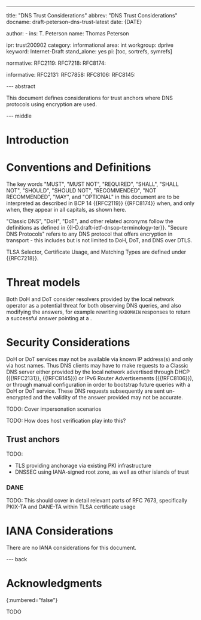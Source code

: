 ---
title: "DNS Trust Considerations"
abbrev: "DNS Trust Considerations"
docname: draft-peterson-dns-trust-latest
date: {DATE}

author:
    -
      ins: T. Peterson
      name: Thomas Peterson

ipr: trust200902
category: informational
area: int
workgroup: dprive
keyword: Internet-Draft
stand_alone: yes
pi: [toc, sortrefs, symrefs]

normative:
    RFC2119:
    RFC7218:
    RFC8174:

informative:
    RFC2131:
    RFC7858:
    RFC8106:
    RFC8145:

--- abstract

This document defines considerations for trust anchors where DNS protocols using
encryption are used.

--- middle

# Introduction



# Conventions and Definitions

The key words "MUST", "MUST NOT", "REQUIRED", "SHALL", "SHALL NOT", "SHOULD",
"SHOULD NOT", "RECOMMENDED", "NOT RECOMMENDED", "MAY", and "OPTIONAL" in this
document are to be interpreted as described in BCP 14 {{RFC2119}} {{RFC8174}}
when, and only when, they appear in all capitals, as shown here.

"Classic DNS", "DoH", "DoT", and other related acronyms follow the definitions
as defined in {{I-D.draft-ietf-dnsop-terminology-ter}}. "Secure DNS Protocols"
refers to any DNS protocol that offers encryption in transport - this includes
but is not limited to DoH, DoT, and DNS over DTLS.

TLSA Selector, Certificate Usage, and Matching Types are defined under
{{RFC7218}}.

# Threat models

Both DoH and DoT consider resolvers provided by the local network operator as a
potential threat for both observing DNS queries, and also modifying the answers,
for example rewriting `NXDOMAIN` responses to return a successful answer pointing
at a .

# Security Considerations

DoH or DoT services may not be available via known IP address(s) and only via 
host names. Thus DNS clients may have to make requests to a Classic DNS server 
either provided by the local network advertised through DHCP ({{!RFC2131}},
{{!RFC8145}}) or  IPv6 Router Advertisements ({{!RFC8106}}), or through manual
configuration in order to bootstrap future queries with a DoH or DoT service.
These DNS requests subsequently are sent un-encrypted and the validity of the
answer provided may not be accurate.

TODO: Cover impersonation scenarios

TODO: How does host verification play into this?

## Trust anchors

TODO:
* TLS providing anchorage via existing PKI infrastructure 
* DNSSEC using IANA-signed root zone, as well as other islands of trust

### DANE

TODO: This should cover in detail relevant parts of RFC 7673, specifically
PKIX-TA and DANE-TA within TLSA certificate usage

# IANA Considerations

There are no IANA considerations for this document.

--- back

# Acknowledgments
{:numbered="false"}

TODO
